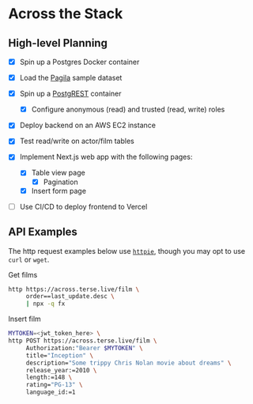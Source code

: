 # Across the Stack

## High-level Planning
- [x] Spin up a Postgres Docker container
- [x] Load the [Pagila](https://github.com/devrimgunduz/pagila) sample dataset
- [x] Spin up a [PostgREST](https://github.com/PostgREST/postgrest) container
  - [x] Configure anonymous (read) and trusted (read, write) roles
- [x] Deploy backend on an AWS EC2 instance
- [x] Test read/write on actor/film tables
- [x] Implement Next.js web app with the following pages:
  - [x] Table view page
    - [x] Pagination
  - [x] Insert form page
- [ ] Use CI/CD to deploy frontend to Vercel


## API Examples
The http request examples below use [`httpie`](https://github.com/httpie/httpie), though you may opt to use `curl` or `wget`.

Get films
```bash
http https://across.terse.live/film \
     order==last_update.desc \
     | npx -q fx
```

Insert film
```bash
MYTOKEN=<jwt_token_here> \
http POST https://across.terse.live/film \
     Authorization:"Bearer $MYTOKEN" \
     title="Inception" \
     description="Some trippy Chris Nolan movie about dreams" \
     release_year:=2010 \
     length:=148 \
     rating="PG-13" \
     language_id:=1
```
